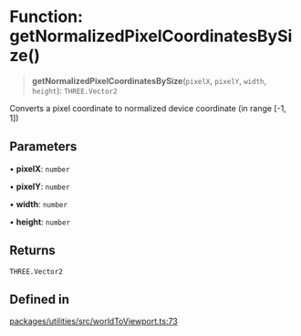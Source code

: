 # Function: getNormalizedPixelCoordinatesBySize()

> **getNormalizedPixelCoordinatesBySize**(`pixelX`, `pixelY`, `width`, `height`): `THREE.Vector2`

Converts a pixel coordinate to normalized device coordinate (in range [-1, 1])

## Parameters

• **pixelX**: `number`

• **pixelY**: `number`

• **width**: `number`

• **height**: `number`

## Returns

`THREE.Vector2`

## Defined in

[packages/utilities/src/worldToViewport.ts:73](https://github.com/cognitedata/reveal/blob/2acd9d17229d2bc8e309653b4d6a39ad941e44f1/viewer/packages/utilities/src/worldToViewport.ts#L73)
